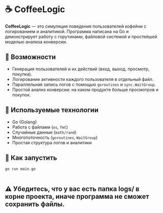# ☕ CoffeeLogic

**CoffeeLogic** — это симуляция поведения пользователей кофейни с логированием и аналитикой. Программа написана на Go и демонстрирует работу с горутинами, файловой системой и простейшей моделью анализа конверсии.

## 📌 Возможности

- Генерация пользователей и их действий (вход, выход, просмотр, покупка).
- Логирование активности каждого пользователя в отдельный файл.
- Параллельная запись логов с помощью `goroutines` и `sync.WaitGroup`.
- Простой анализ конверсии: на каком продукте больше просмотров и покупок.

## 🧠 Используемые технологии

- Go (Golang)
- Работа с файлами (`os`, `fmt`)
- Случайные данные (`math/rand`)
- Многопоточность (`goroutines`, `WaitGroup`)
- Простая структура логов и аналитики

## 🚀 Как запустить

```bash
go run main.go
  
```
 ##  ⚠ Убедитесь, что у вас есть папка logs/ в корне проекта, иначе программа не сможет сохранить файлы.
